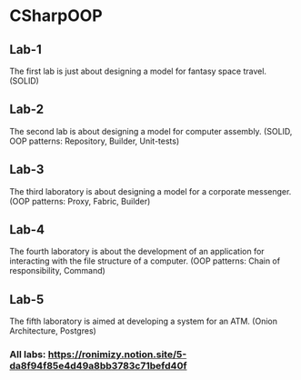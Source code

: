 # CSharpOOP
## Lab-1
The first lab is just about designing a model for fantasy space travel. (SOLID)
## Lab-2
The second lab is about designing a model for computer assembly. (SOLID, OOP patterns: Repository, Builder, Unit-tests)
## Lab-3
The third laboratory is about designing a model for a corporate messenger. (OOP patterns: Proxy, Fabric, Builder)
## Lab-4
The fourth laboratory is about the development of an application for interacting with the file structure of a computer. (OOP patterns: Chain of responsibility, Command)
## Lab-5
The fifth laboratory is aimed at developing a system for an ATM. (Onion Architecture, Postgres)

### All labs: https://ronimizy.notion.site/5-da8f94f85e4d49a8bb3783c71befd40f
